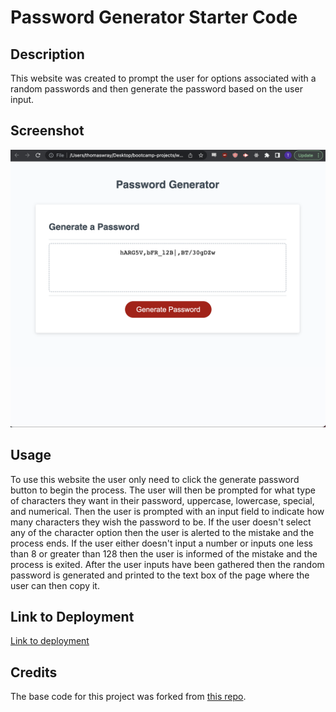 # Password Generator Starter Code

## Description

This website was created to prompt the user for options associated with a random passwords and then generate the password based on the user input.

## Screenshot

![screenshot](./assets/Screenshot%202023-04-24%20at%2012.45.30%20PM.png)

## Usage

To use this website the user only need to click the generate password button to begin the process. The user will then be prompted for what type of characters they want in their password, uppercase, lowercase, special, and numerical. Then the user is prompted with an input field to indicate how many characters they wish the password to be. If the user doesn't select any of the character option then the user is alerted to the mistake and the process ends. If the user either doesn't input a number or inputs one less than 8 or greater than 128 then the user is informed of the mistake and the process is exited. After the user inputs have been gathered then the random password is generated and printed to the text box of the page where the user can then copy it.

## Link to Deployment

[Link to deployment](https://twray95.github.io/passwordGenerator2/)

## Credits

The base code for this project was forked from [this repo](https://github.com/coding-boot-camp/friendly-parakeet).
